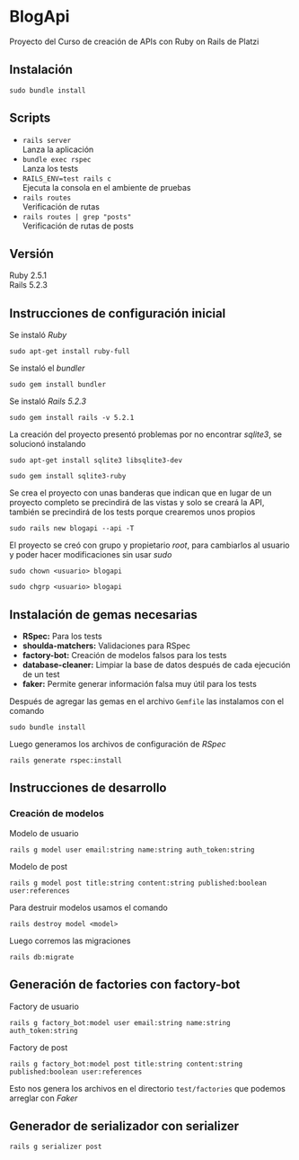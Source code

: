 # BlogApi

Proyecto del Curso de creación de APIs con Ruby on Rails de Platzi

## Instalación

```shell
sudo bundle install
```

## Scripts

- `rails server`  
Lanza la aplicación
- `bundle exec rspec`  
Lanza los tests
- `RAILS_ENV=test rails c`  
Ejecuta la consola en el ambiente de pruebas
- `rails routes`  
Verificación de rutas
- `rails routes | grep "posts"`  
Verificación de rutas de posts

## Versión

Ruby 2.5.1  
Rails 5.2.3

## Instrucciones de configuración inicial

Se instaló _Ruby_

```shell
sudo apt-get install ruby-full
```

Se instaló el _bundler_

```shell
sudo gem install bundler
```

Se instaló _Rails 5.2.3_

```shell
sudo gem install rails -v 5.2.1
```

La creación del proyecto presentó problemas por no encontrar _sqlite3_, se solucionó instalando

```shell
sudo apt-get install sqlite3 libsqlite3-dev
```

```shell
sudo gem install sqlite3-ruby
```

Se crea el proyecto con unas banderas que indican que en lugar de un proyecto completo se precindirá de las vistas y solo se creará la API, también se precindirá de los tests porque crearemos unos propios

```shell
sudo rails new blogapi --api -T
```

El proyecto se creó con grupo y propietario _root_, para cambiarlos al usuario y poder hacer modificaciones sin usar _sudo_

```shell
sudo chown <usuario> blogapi
```

```shell
sudo chgrp <usuario> blogapi
```

## Instalación de gemas necesarias

- **RSpec:** Para los tests
- **shoulda-matchers:** Validaciones para RSpec
- **factory-bot:** Creación de modelos falsos para los tests
- **database-cleaner:** Limpiar la base de datos después de cada ejecución de un test
- **faker:** Permite generar información falsa muy útil para los tests

Después de agregar las gemas en el archivo `Gemfile` las instalamos con el comando

```shell
sudo bundle install
```

Luego generamos los archivos de configuración de _RSpec_

```shell
rails generate rspec:install
```

## Instrucciones de desarrollo

### Creación de modelos

Modelo de usuario

```shell
rails g model user email:string name:string auth_token:string
```

Modelo de post

```shell
rails g model post title:string content:string published:boolean user:references
```

Para destruir modelos usamos el comando

```shell
rails destroy model <model>
```

Luego corremos las migraciones

```shell
rails db:migrate
```

## Generación de factories con factory-bot

Factory de usuario

```shell
rails g factory_bot:model user email:string name:string auth_token:string
```

Factory de post

```shell
rails g factory_bot:model post title:string content:string published:boolean user:references
```

Esto nos genera los archivos en el directorio `test/factories` que podemos arreglar con _Faker_

## Generador de serializador con serializer

```shell
rails g serializer post
```
